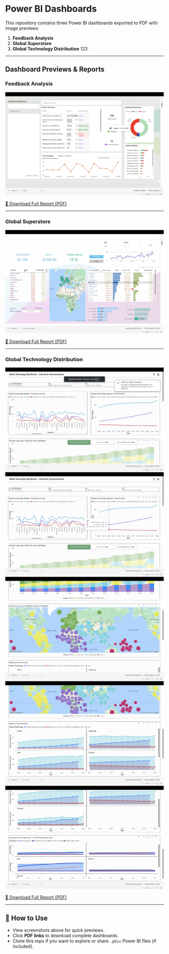 # Power BI Dashboards

This repository contains three Power BI dashboards exported to PDF with image previews:

1. **Feedback Analysis**  
2. **Global Superstore**  
3. **Global Technology Distribution**
123
---

## Dashboard Previews & Reports

### Feedback Analysis
![Feedback Analysis](Feedback1.png)

[📑 Download Full Report (PDF)](Survey%20Comments%20Analysis.pdf)

---

### Global Superstore
![Global Superstore](Superstore.png)

[📑 Download Full Report (PDF)](Global%20Superstore.pdf)

---

### Global Technology Distribution
![Global Technology Distribution - Page 1](Tech%20Dist1.png)  
![Global Technology Distribution - Page 2](Tech%20Dist2.png)  
![Global Technology Distribution - Page 3](Tech%20Dist3.png)  
![Global Technology Distribution - Page 4](Tech%20Dist4.png)  
![Global Technology Distribution - Page 5](Tech%20Dist5.png)

[📑 Download Full Report (PDF)](Global%20Technology%20Distribution%20(1).pdf)

---

## 🔧 How to Use
- View screenshots above for quick previews.  
- Click **PDF links** to download complete dashboards.  
- Clone this repo if you want to explore or share `.pbix` Power BI files (if included).
